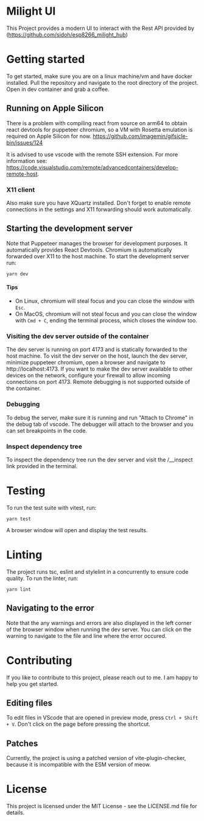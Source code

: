 # Milight UI

This Project provides a modern UI to interact with the Rest API provided by (https://github.com/sidoh/esp8266_milight_hub)

# Getting started
To get started, make sure you are on a linux machine/vm and have docker installed. Pull the repository and navigate to the root directory of the project. Open in dev container and grab a coffee.

## Running on Apple Silicon
There is a problem with compiling react from source on arm64 to obtain react devtools for puppeteer chromium, so a VM with Rosetta emulation is required on Apple Silicon for now. 
https://github.com/imagemin/gifsicle-bin/issues/124

It is advised to use vscode with the remote SSH extension. For more information see:
https://code.visualstudio.com/remote/advancedcontainers/develop-remote-host. 

### X11 client
Also make sure you have XQuartz installed. Don't forget to enable remote connections in the settings and X11 forwarding should work automatically.

## Starting the development server
Note that Puppeteer manages the browser for development purposes. It automatically provides React Devtools. Chromium is automatically forwarded over X11 to the host machine. To start the development server run:


```
yarn dev
```

#### Tips
- On Linux, chromium will steal focus and you can close the window with `Esc`.
- On MacOS, chromium will not steal focus and you can close the window with `Cmd + C`, ending the terminal process, which closes the window too.

### Visiting the dev server outside of the container
The dev server is running on port 4173 and is statically forwarded to the host machine. To visit the dev server on the host, launch the dev server, minimize puppeteer chromium, open a browser and navigate to http://localhost:4173. If you want to make the dev server available to other devices on the network, configure your firewall to allow incoming connections on port 4173. Remote debugging is not supported outside of the container.

### Debugging
To debug the server, make sure it is running and run "Attach to Chrome" in the debug tab of vscode. The debugger will attach to the browser and you can set breakpoints in the code.

### Inspect dependency tree
To inspect the dependency tree run the dev server and visit the /__inspect link provided in the terminal.


# Testing
To run the test suite with vitest, run:

```
yarn test
```
A browser window will open and display the test results.

# Linting
The project runs tsc, eslint and stylelint in a concurrently to ensure code quality. To run the linter, run:

```
yarn lint
```

## Navigating to the error
Note that the any warnings and errors are also displayed in the left corner of the browser window when running the dev server. You can click on the warning to navigate to the file and line where the error occured.

# Contributing
If you like to contribute to this project, please reach out to me. I am happy to help you get started.

## Editing files
To edit files in VScode that are opened in preview mode, press `Ctrl + Shift + V`. Don't click on the page before pressing the shortcut.

## Patches
Currently, the project is using a patched version of vite-plugin-checker, because it is incompatible with the ESM version of meow.

# License
This project is licensed under the MIT License - see the LICENSE.md file for details.
